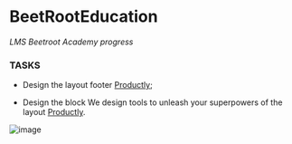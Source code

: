 # BeetRootEducation

_LMS Beetroot Academy progress_

### TASKS

- Design the layout footer [Productly](https://www.figma.com/file/dAQCcc53GQ81O4phXyxT09/Productly);

- Design the block We design tools to unleash your superpowers of the layout [Productly](https://www.figma.com/file/dAQCcc53GQ81O4phXyxT09/Productly).

![image](https://user-images.githubusercontent.com/112722061/222782029-a6ebb248-6ab4-4b5c-a3a7-003abb20c376.png)
